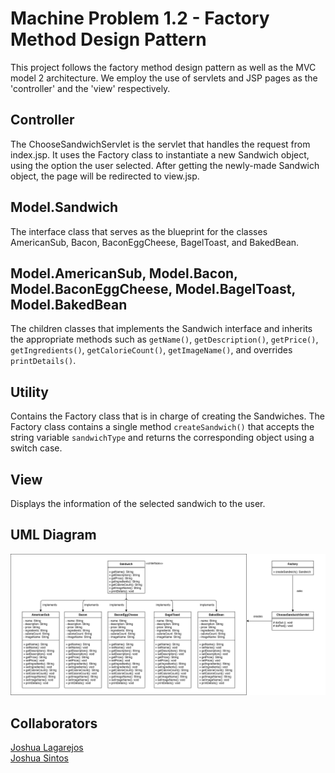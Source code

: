 # Machine Problem 1.2 - Factory Method Design Pattern

This project follows the factory method design pattern as well as the MVC model 2 architecture. We employ the use of servlets and JSP pages as the 'controller' and the 'view' respectively.

## Controller

The ChooseSandwichServlet is the servlet that handles the request from index.jsp. It uses the Factory class to instantiate a new Sandwich object, using the option the user selected. After getting the newly-made Sandwich object, the page will be redirected to view.jsp.

## Model.Sandwich

The interface class that serves as the blueprint for the classes AmericanSub, Bacon, BaconEggCheese, BagelToast, and BakedBean.

## Model.AmericanSub, Model.Bacon, Model.BaconEggCheese, Model.BagelToast, Model.BakedBean

The children classes that implements the Sandwich interface and inherits the appropriate methods such as `getName()`, `getDescription()`, `getPrice()`, `getIngredients()`, `getCalorieCount()`, `getImageName()`, and overrides `printDetails()`.

## Utility

Contains the Factory class that is in charge of creating the Sandwiches. The Factory class contains a single method `createSandwich()` that accepts the string variable `sandwichType` and returns the corresponding object using a switch case.

## View

Displays the information of the selected sandwich to the user.

## UML Diagram

<p align="center">
    <img alt="DESPTRN - Machine Problem 1.2 UML" src="https://github.com/JSintos/DESPTRN/blob/machineproblem1.2/DESPTRN%20-%20Machine%20Problem%201.2%20UML.png?raw=true">
</p>

## Collaborators

[Joshua Lagarejos](https://github.com/joshualagarejos)  
[Joshua Sintos](https://github.com/JSintos)